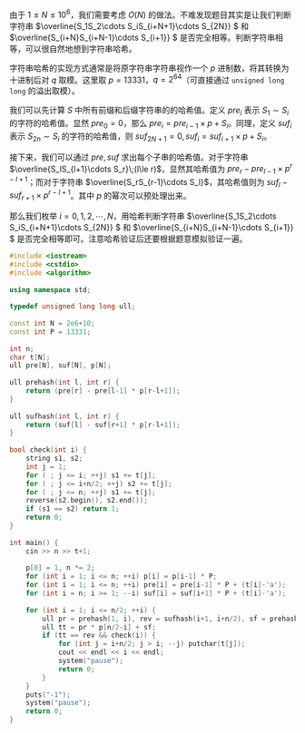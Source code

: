 由于 $1\le N\le 10^6$，我们需要考虑 $O(N)$ 的做法。不难发现题目其实是让我们判断字符串 $\overline{S_1S_2\cdots S_iS_{i+N+1}\cdots S_{2N}} $ 和 $\overline{S_{i+N}S_{i+N-1}\cdots S_{i+1}} $ 是否完全相等。判断字符串相等，可以很自然地想到字符串哈希。

字符串哈希的实现方式通常是将原字符串字符串视作一个 $p$ 进制数，将其转换为十进制后对 $q$ 取模。这里取 $p=13331$，$q=2^{64}$（可直接通过 `unsigned long long` 的溢出取模）。

我们可以先计算 $S$ 中所有前缀和后缀字符串的的哈希值。定义 $pre_i$ 表示 $S_1\sim S_i$ 的字符的哈希值。显然 $pre_0=0$，那么 $pre_i=pre_{i-1}\times p+S_i$。同理，定义 $suf_i$ 表示 $S_{2n}\sim S_i$ 的字符的哈希值，则 $suf_{2N+1}=0,suf_{i}=suf_{i+1}\times p+S_i$。

接下来，我们可以通过 $pre,suf$ 求出每个子串的哈希值。对于字符串 $\overline{S_lS_{l+1}\cdots S_r}\;(l\le r)$，显然其哈希值为 $pre_r-pre_{l-1}\times p^{r-l+1}$；而对于字符串 $\overline{S_rS_{r-1}\cdots S_l}$，其哈希值则为 $suf_l-suf_{r+1}\times p^{r-l+1}$。其中 $p$ 的幂次可以预处理出来。

那么我们枚举 $i=0,1,2,\cdots ,N$，用哈希判断字符串 $\overline{S_1S_2\cdots S_iS_{i+N+1}\cdots S_{2N}} $ 和 $\overline{S_{i+N}S_{i+N-1}\cdots S_{i+1}} $ 是否完全相等即可。注意哈希验证后还要根据题意模拟验证一遍。

```cpp
#include <iostream>
#include <cstdio>
#include <algorithm>
 
using namespace std;
 
typedef unsigned long long ull;
 
const int N = 2e6+10;
const int P = 13331;
 
int n;
char t[N];
ull pre[N], suf[N], p[N];
 
ull prehash(int l, int r) {
    return (pre[r] - pre[l-1] * p[r-l+1]);
}
 
ull sufhash(int l, int r) {
    return (suf[l] - suf[r+1] * p[r-l+1]);
}
 
bool check(int i) {
	string s1, s2;
  	int j = 1;
  	for ( ; j <= i; ++j) s1 += t[j];
  	for ( ; j <= i+n/2; ++j) s2 += t[j];
  	for ( ; j <= n; ++j) s1 += t[j];
  	reverse(s2.begin(), s2.end());
  	if (s1 == s2) return 1;
 	return 0;
}
 
int main() {
    cin >> n >> t+1;
 
    p[0] = 1, n *= 2;
    for (int i = 1; i <= n; ++i) p[i] = p[i-1] * P;
    for (int i = 1; i <= n; ++i) pre[i] = pre[i-1] * P + (t[i]-'a');
    for (int i = n; i >= 1; --i) suf[i] = suf[i+1] * P + (t[i]-'a');
 
    for (int i = 1; i <= n/2; ++i) {
        ull pr = prehash(1, i), rev = sufhash(i+1, i+n/2), sf = prehash(i+n/2+1, n);
      	ull tt = pr * p[n/2-i] + sf;
        if (tt == rev && check(i)) {
            for (int j = i+n/2; j > i; --j) putchar(t[j]);
          	cout << endl << i << endl;
            system("pause");
            return 0;
        }
    }
    puts("-1");
    system("pause");
    return 0;
}
```